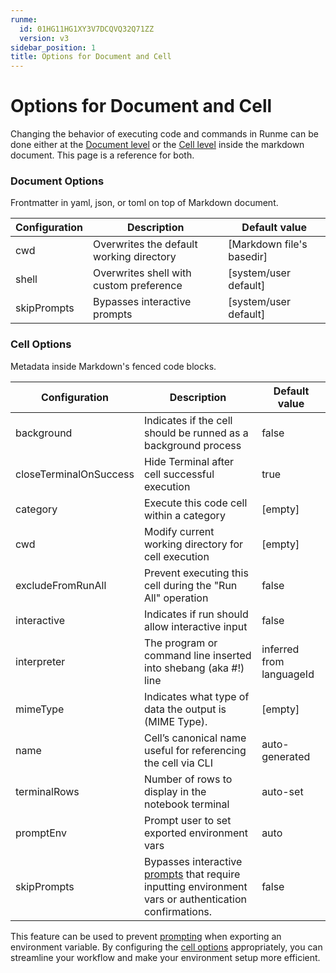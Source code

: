 ```yaml
---
runme:
  id: 01HG11HG1XY3V7DCQVQ32Q71ZZ
  version: v3
sidebar_position: 1
title: Options for Document and Cell
---
```


# Options for Document and Cell

Changing the behavior of executing code and commands in Runme can be done either at the [Document level](../configuration/document-level) or the [Cell level](../configuration/cell-level) inside the markdown document. This page is a reference for both.

### **Document Options**

Frontmatter in yaml, json, or toml on top of Markdown document.

| Configuration  | Description                              | Default value             |
| ------------- | ----------------------------------------- | ------------------------- |
| cwd           | Overwrites the default working directory  | [Markdown file's basedir] |
| shell         | Overwrites shell with custom preference   | [system/user default]     |
| skipPrompts   | Bypasses interactive prompts              | [system/user default]     |

### **Cell Options**

Metadata inside Markdown's fenced code blocks.

| Configuration          | Description                                                     | Default value            |
| ---------------------- | --------------------------------------------------------------- | ------------------------ |
| background             | Indicates if the cell should be runned as a background process  | false                    |
| closeTerminalOnSuccess | Hide Terminal after cell successful execution                   | true                     |
| category               | Execute this code cell within a category                        | [empty]                  |
| cwd                    | Modify current working directory for cell execution             | [empty]                  |
| excludeFromRunAll      | Prevent executing this cell during the "Run All" operation      | false                    |
| interactive            | Indicates if run should allow interactive input                 | false                    |
| interpreter            | The program or command line inserted into shebang (aka #!) line | inferred from languageId |
| mimeType               | Indicates what type of data the output is (MIME Type).          | [empty]                  |
| name                   | Cell’s canonical name useful for referencing the cell via CLI   | auto-generated           |
| terminalRows           | Number of rows to display in the notebook terminal              | auto-set                 |
| promptEnv              | Prompt user to set exported environment vars                    | auto                     |
| skipPrompts            | Bypasses interactive [prompts](../configuration/cell-level) that require inputting environment vars or authentication confirmations. |false     |

<Infobox type="sidenote" title="SkipPrompts">

This feature can be used to prevent [prompting](../configuration/document-level) when exporting an environment variable. By configuring the [cell options](../configuration/cell-level) appropriately, you can streamline your workflow and make your environment setup more efficient.

</Infobox>
